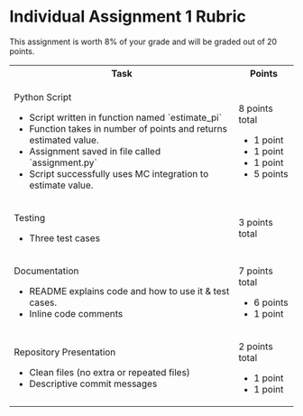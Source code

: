 # Individual Assignment 1 Rubric

This assignment is worth 8% of your grade and will be graded out of 20 points.

<table>
<tr>
    <th>
        Task
    </th>
    <th>
        Points
    </th>
<tr>
<tr>
    <td>
        <p>Python Script</p> 
        <ul>
            <li>Script written in function named `estimate_pi`
            <li>Function takes in number of points and returns estimated value.
            <li> Assignment saved in file called `assignment.py`
            <li> Script successfully uses MC integration to estimate value.
        </ul>
    </td>
    <td>
        <p>8 points total</p>
        <ul>
            <li> 1 point
            <li> 1 point
            <li> 1 point
            <li> 5 points
        </ul>
    </td>
</tr>
    <td>
        <p>Testing</p> 
        <ul>
            <li>Three test cases
        </ul>
    </td>
    <td>
        <p>3 points total</p>
    </td>
</tr>
<tr>
    <td>
        <p>Documentation</p>
        <ul>
            <li>README explains code and how to use it & test cases.
            <li>Inline code comments        
    </td>
    <td>
        <p>7 points total</p>
        <ul>
            <li>6 points
            <li>1 point        
    </td>
</tr>
<tr>
    <td>
        <p>Repository Presentation</p>
        <ul>
            <li>Clean files (no extra or repeated files)
            <li>Descriptive commit messages       
    </td>
    <td>
        <p>2 points total</p>
        <ul>
            <li>1 point
            <li>1 point        
    </td>
</tr>
</table>
